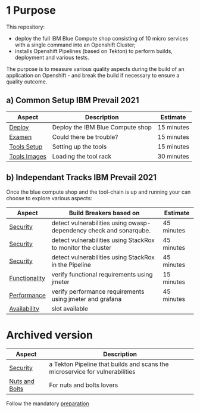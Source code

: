 # 1 Purpose

This repository:
- deploy the full IBM Blue Compute shop consisting of 10 micro services with a single command into an Openshift Cluster;
- installs Openshift Pipelines (based on Tekton) to perform builds, deployment and various tests.

The purpose is to measure various quality aspects during the build of an application on Openshift - and break the build if necessary to ensure a quality outcome.


## a) Common Setup IBM Prevail 2021

| Aspect | Description | Estimate |
| --- | --- | --- |
| [Deploy](aspects/functionality/DEPLOY-FULL-BC.MD) | Deploy the IBM Blue Compute shop | 15 minutes |
| [Examen](aspects/security/TROUBLE.MD) | Could there be trouble? | 15 minutes |
| [Tools Setup](aspects/nuts-and-bolts/MINI-SETUP.MD) | Setting up the tools | 15 minutes |
| [Tools Images](aspects/nuts-and-bolts/SCAN.MD) | Loading the tool rack | 30 minutes |

## b) Independant Tracks IBM Prevail 2021

Once the blue compute shop and the tool-chain is up and running your can choose to explore various aspects:

| Aspect | Build Breakers based on | Estimate |
| --- | --- | --- |
| [Security](aspects/security/README-V2.MD) | detect vulnerabilities using owasp-dependency check and sonarqube.| 45 minutes |
| [Security](aspects/security/MONITOR.MD) | detect vulnerabilities using StackRox to monitor the cluster  | 45 minutes |
| [Security](aspects/security/README-V3.MD) | detect vulnerabilities using StackRox in the Pipeline  | 45 minutes |
| [Functionality](aspects/functionality/README.MD) | verify functional requirements using jmeter| 15 minutes |
| [Performance](aspects/performance/README-V2.MD) | verify performance requirements using jmeter and grafana| 45 minutes |
| [Availability](aspects/availability/README.MD) | slot available |

# Archived version

| Aspect | Description |
| --- | --- |
| [Security](aspects/security/README.MD) | a Tekton Pipeline that builds and scans the microservice for vulnerabilities |
| [Nuts and Bolts](aspects/nuts-and-bolts/README.MD) | For nuts and bolts lovers |

Follow the mandatory [preparation](aspects/general/README.MD)



